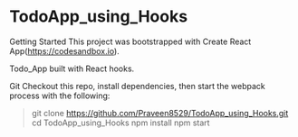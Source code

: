 # TodoApp_using_Hooks

Getting Started
This project was bootstrapped with Create React App(https://codesandbox.io).

Todo_App built with React hooks.

Git
Checkout this repo, install dependencies, then start the webpack process with the following:

> git clone https://github.com/Praveen8529/TodoApp_using_Hooks.git
> cd TodoApp_using_Hooks
> npm install
> npm start